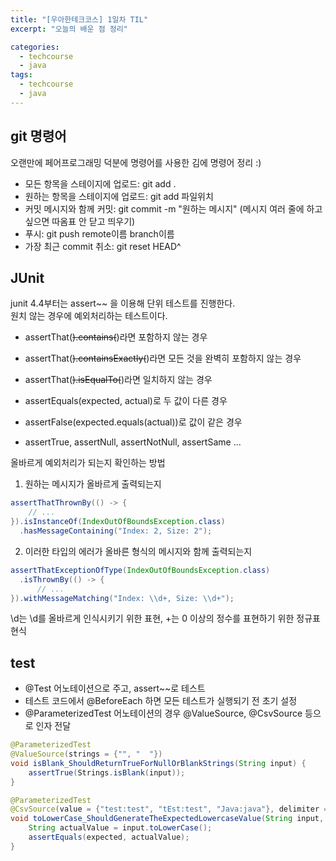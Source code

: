 ```yaml
---
title: "[우아한테크코스] 1일차 TIL"
excerpt: "오늘의 배운 점 정리"

categories:
  - techcourse
  - java
tags:
  - techcourse
  - java
---
```

## git 명령어
오랜만에 페어프로그래밍 덕분에 명령어를 사용한 김에 명령어 정리 :)  
- 모든 항목을 스테이지에 업로드: git add .
- 원하는 항목을 스테이지에 업로드: git add 파일위치
- 커밋 메시지와 함께 커밋: git commit -m "원하는 메시지" (메시지 여러 줄에 하고 싶으면 따옴표 안 닫고 띄우기)
- 푸시: git push remote이름 branch이름
- 가장 최근 commit 취소: git reset HEAD^

## JUnit 
junit 4.4부터는 assert~~ 을 이용해 단위 테스트를 진행한다.  
원치 않는 경우에 예외처리하는 테스트이다.  
- assertThat(~~).contains(~~)라면 포함하지 않는 경우
- assertThat(~~).containsExactly(~~)라면 모든 것을 완벽히 포함하지 않는 경우
- assertThat(~~).isEqualTo(~~)라면 일치하지 않는 경우

- assertEquals(expected, actual)로 두 값이 다른 경우 
- assertFalse(expected.equals(actual))로 값이 같은 경우
- assertTrue, assertNull, assertNotNull, assertSame ...
  
올바르게 예외처리가 되는지 확인하는 방법  
1. 원하는 메시지가 올바르게 출력되는지  
```java
assertThatThrownBy(() -> {
    // ...
}).isInstanceOf(IndexOutOfBoundsException.class)
  .hasMessageContaining("Index: 2, Size: 2");
```
2. 이러한 타입의 에러가 올바른 형식의 메시지와 함께 출력되는지
```java
assertThatExceptionOfType(IndexOutOfBoundsException.class)
  .isThrownBy(() -> {
      // ...
}).withMessageMatching("Index: \\d+, Size: \\d+");
```
\\d는 \d를 올바르게 인식시키기 위한 표현, +는 0 이상의 정수를 표현하기 위한 정규표현식  

## test
- @Test 어노테이션으로 주고, assert~~로 테스트
- 테스트 코드에서 @BeforeEach 하면 모든 테스트가 실행되기 전 초기 설정
- @ParameterizedTest 어노테이션의 경우 @ValueSource, @CsvSource 등으로 인자 전달
```java
@ParameterizedTest
@ValueSource(strings = {"", "  "})
void isBlank_ShouldReturnTrueForNullOrBlankStrings(String input) {
    assertTrue(Strings.isBlank(input));
}
```
```java
@ParameterizedTest
@CsvSource(value = {"test:test", "tEst:test", "Java:java"}, delimiter = ':')
void toLowerCase_ShouldGenerateTheExpectedLowercaseValue(String input, String expected) {
    String actualValue = input.toLowerCase();
    assertEquals(expected, actualValue);
}
```